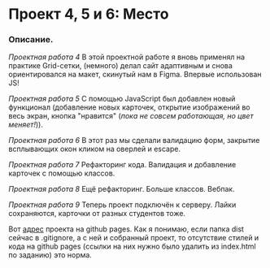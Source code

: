 # Проект 4, 5 и 6: Место

### Описание.

*Проектная работа 4*
В этой проектной работе я вновь применял на практике Grid-сетки, (немного) делал сайт адаптивным и снова ориентировался на макет, скинутый нам в Figma. Впервые использован JS!

*Проектная работа 5*
С помощью JavaScript был добавлен новый функционал (добавление новых карточек, открытие изображений во весь экран, кнопка "нравится" (*пока не совсем работающая, но цвет меняет!*)). 

*Проектная работа 6*
В этот раз мы сделали валидацию форм, закрытие всплывающих окон кликом на оверлей и escape. 

*Проектная работа 7*
Рефакторинг кода. Валидация и добавление карточек с помощью классов.

*Проектная работа 8*
Ещё рефакторинг. Больше классов. Вебпак.

*Проектная работа 9*
Теперь проект подключён к серверу. Лайки сохраняются, карточки от разных студентов тоже.

Вот [адрес](https://sanisimov98.github.io/mesto/ "Проект Место") проекта на github pages. Как я понимаю, если папка dist сейчас в .gitignore, а с ней и собранный проект, то отсутствие стилей и кода на github pages (ссылки на них нужно было удалить из index.html по заданию) это норма.
